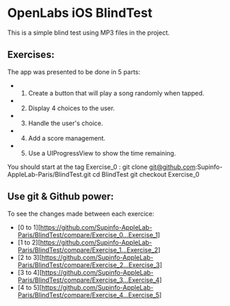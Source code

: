 OpenLabs iOS BlindTest
======================

This is a simple blind test using MP3 files in the project.

Exercises:
----------

The app was presented to be done in 5 parts:

* 1) Create a button that will play a song randomly when tapped.
* 2) Display 4 choices to the user.
* 3) Handle the user's choice.
* 4) Add a score management.
* 5) Use a UIProgressView to show the time remaining.

You should start at the tag Exercise_0 :
    git clone git@github.com:Supinfo-AppleLab-Paris/BlindTest.git
    cd BlindTest
    git checkout Exercise_0

Use git & Github power:
-----------------------

To see the changes made between each exercice:

* [0 to 1][https://github.com/Supinfo-AppleLab-Paris/BlindTest/compare/Exercise_0...Exercise_1]
* [1 to 2][https://github.com/Supinfo-AppleLab-Paris/BlindTest/compare/Exercise_1...Exercise_2]
* [2 to 3][https://github.com/Supinfo-AppleLab-Paris/BlindTest/compare/Exercise_2...Exercise_3]
* [3 to 4][https://github.com/Supinfo-AppleLab-Paris/BlindTest/compare/Exercise_3...Exercise_4]
* [4 to 5][https://github.com/Supinfo-AppleLab-Paris/BlindTest/compare/Exercise_4...Exercise_5]